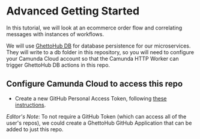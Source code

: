 # Advanced Getting Started

In this tutorial, we will look at an ecommerce order flow and correlating messages with instances of workflows.

We will use [GhettoHub DB](https://github.com/jwulf/ghettohub-db) for database persistence for our microservices. They will write to a db folder in this repository, so you will need to configure your Camunda Cloud account so that the Camunda HTTP Worker can trigger GhettoHub DB actions in this repo.

## Configure Camunda Cloud to access this repo

* Create a new GitHub Personal Access Token, following [these instructions](https://help.github.com/en/github/authenticating-to-github/creating-a-personal-access-token-for-the-command-line).

_Editor's Note_: To not require a GitHub Token (which can access all of the user's repos), we could create a GhettoHub GitHub Application that can be added to just this repo.